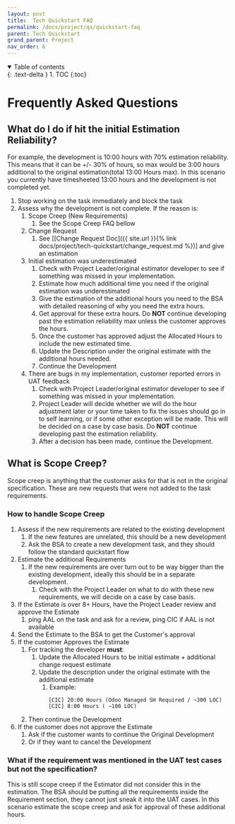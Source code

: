 ```yaml
---
layout: post
title:  Tech Quickstart FAQ
permalink: /docs/project/qs/quickstart-faq
parent: Tech Quickstart
grand_parent: Project
nav_order: 6
---
```


<details open markdown="block">
  <summary>
    Table of contents
  </summary>
  {: .text-delta }
1. TOC
{:toc}
</details>

# Frequently Asked Questions

## What do I do if hit the initial Estimation Reliability? 

For example, the development is 10:00 hours with 70% estimation reliability. This means that it can be +/- 30% of hours, so max would be 3:00 hours additional to the original estimation(total 13:00 Hours max). In this scenario you currently have timesheeted 13:00 hours and the development is not completed yet.

1. Stop working on the task immediately and block the task 
2. Assess why the development is not complete. If the reason is:
   1. Scope Creep (New Requirements)
      1. See the Scope Creep FAQ bellow
   2. Change Request
      1. See [[Change Request Doc]({{ site.url }}{% link docs/project/tech-quickstart/change_request.md %})] and give an estimation
   3. Initial estimation was underestimated
      1. Check with Project Leader/original estimator developer to see if something was missed in your implementation. 
      2. Estimate how much additional time you need if the original estimation was underestimated
      3. Give the estimation of the additional hours you need to the BSA with detailed reasoning of why you need the extra hours. 
      4. Get approval for these extra hours. Do **NOT** continue developing past the estimation reliability max unless the customer approves the  hours. 
      5. Once the customer has approved adjust the Allocated Hours to include the new estimated time. 
      6. Update the Description under the original estimate with the additional hours needed. 
      7. Continue the Development 
   4. There are bugs in my implementation, customer reported errors in UAT feedback
      1. Check with Project Leader/original estimator developer to see if something was missed in your implementation. 
      2. Project Leader will decide whether we will do the hour adjustment later or your time taken to fix the issues should go in to self learning, or if some other exception will be made. This will be decided on a case by case basis. Do **NOT** continue developing past the estimation reliability.
      3. After a decision has been made, continue the Development. 

## What is Scope Creep?

Scope creep is anything that the customer asks for that is not in the original specification. These are new requests that were not added to the task requirements.  

### How to handle Scope Creep
1. Assess if the new requirements are related to the existing development
   1. If the new features are unrelated, this should be a new development
   2. Ask the BSA to create a new development task, and they should follow the standard quickstart flow
2. Estimate the additional Requirements
   1. If the new requirements are over turn out to be way bigger than the existing development, ideally this should be in a separate development. 
      1. Check with the Project Leader on what to do with these new requirements, we will decide on a case by case basis. 
3. If the Estimate is over 8+ Hours, have the Project Leader review and approve the Estimate
   1. ping AAL on the task and ask for a review, ping CIC if AAL is not available
4. Send the Estimate to the BSA to get the Customer's approval
5. If the customer Approves the Estimate
   1. For tracking the developer **must**: 
      1. Update the Allocated Hours to be initial estimate + additional change request estimate
      2. Update the description under the original estimate with the additional estimate
         1. Example: 
         ```text
            [CIC] 20:00 Hours (Odoo Managed SH Required / ~300 LOC)
            [CIC] 8:00 Hours ( ~100 LOC) 
         ```
   2. Then continue the Development
6. If the customer does not approve the Estimate
   1. Ask if the customer wants to continue the Original Development
   2. Or if they want to cancel the Development

### What if the requirement was mentioned in the UAT test cases but not the specification? 
This is still scope creep if the Estimator did not consider this in the estimation. The BSA should be putting all the requirements inside the Requirement section, they cannot just sneak it into the UAT cases. In this scenario estimate the scope creep and ask for approval of these additional hours. 
